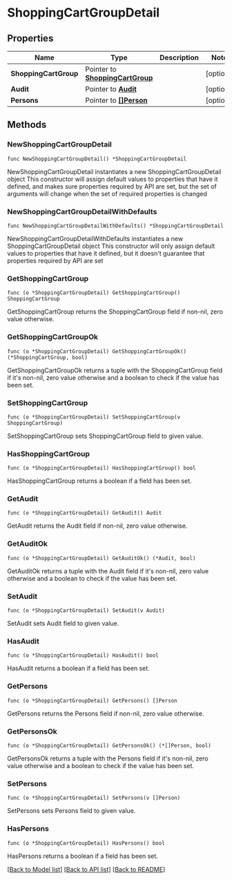 # ShoppingCartGroupDetail

## Properties

Name | Type | Description | Notes
------------ | ------------- | ------------- | -------------
**ShoppingCartGroup** | Pointer to [**ShoppingCartGroup**](ShoppingCartGroup.md) |  | [optional] 
**Audit** | Pointer to [**Audit**](Audit.md) |  | [optional] 
**Persons** | Pointer to [**[]Person**](Person.md) |  | [optional] 

## Methods

### NewShoppingCartGroupDetail

`func NewShoppingCartGroupDetail() *ShoppingCartGroupDetail`

NewShoppingCartGroupDetail instantiates a new ShoppingCartGroupDetail object
This constructor will assign default values to properties that have it defined,
and makes sure properties required by API are set, but the set of arguments
will change when the set of required properties is changed

### NewShoppingCartGroupDetailWithDefaults

`func NewShoppingCartGroupDetailWithDefaults() *ShoppingCartGroupDetail`

NewShoppingCartGroupDetailWithDefaults instantiates a new ShoppingCartGroupDetail object
This constructor will only assign default values to properties that have it defined,
but it doesn't guarantee that properties required by API are set

### GetShoppingCartGroup

`func (o *ShoppingCartGroupDetail) GetShoppingCartGroup() ShoppingCartGroup`

GetShoppingCartGroup returns the ShoppingCartGroup field if non-nil, zero value otherwise.

### GetShoppingCartGroupOk

`func (o *ShoppingCartGroupDetail) GetShoppingCartGroupOk() (*ShoppingCartGroup, bool)`

GetShoppingCartGroupOk returns a tuple with the ShoppingCartGroup field if it's non-nil, zero value otherwise
and a boolean to check if the value has been set.

### SetShoppingCartGroup

`func (o *ShoppingCartGroupDetail) SetShoppingCartGroup(v ShoppingCartGroup)`

SetShoppingCartGroup sets ShoppingCartGroup field to given value.

### HasShoppingCartGroup

`func (o *ShoppingCartGroupDetail) HasShoppingCartGroup() bool`

HasShoppingCartGroup returns a boolean if a field has been set.

### GetAudit

`func (o *ShoppingCartGroupDetail) GetAudit() Audit`

GetAudit returns the Audit field if non-nil, zero value otherwise.

### GetAuditOk

`func (o *ShoppingCartGroupDetail) GetAuditOk() (*Audit, bool)`

GetAuditOk returns a tuple with the Audit field if it's non-nil, zero value otherwise
and a boolean to check if the value has been set.

### SetAudit

`func (o *ShoppingCartGroupDetail) SetAudit(v Audit)`

SetAudit sets Audit field to given value.

### HasAudit

`func (o *ShoppingCartGroupDetail) HasAudit() bool`

HasAudit returns a boolean if a field has been set.

### GetPersons

`func (o *ShoppingCartGroupDetail) GetPersons() []Person`

GetPersons returns the Persons field if non-nil, zero value otherwise.

### GetPersonsOk

`func (o *ShoppingCartGroupDetail) GetPersonsOk() (*[]Person, bool)`

GetPersonsOk returns a tuple with the Persons field if it's non-nil, zero value otherwise
and a boolean to check if the value has been set.

### SetPersons

`func (o *ShoppingCartGroupDetail) SetPersons(v []Person)`

SetPersons sets Persons field to given value.

### HasPersons

`func (o *ShoppingCartGroupDetail) HasPersons() bool`

HasPersons returns a boolean if a field has been set.


[[Back to Model list]](../README.md#documentation-for-models) [[Back to API list]](../README.md#documentation-for-api-endpoints) [[Back to README]](../README.md)


